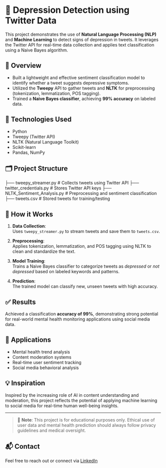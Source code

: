 # 🧠 Depression Detection using Twitter Data

This project demonstrates the use of **Natural Language Processing (NLP)** and **Machine Learning** to detect signs of depression in tweets. It leverages the Twitter API for real-time data collection and applies text classification using a Naive Bayes algorithm.

## 🚀 Overview

- Built a lightweight and effective sentiment classification model to identify whether a tweet suggests depressive symptoms.
- Utilized the **Tweepy** API to gather tweets and **NLTK** for preprocessing (tokenization, lemmatization, POS tagging).
- Trained a **Naive Bayes classifier**, achieving **99% accuracy** on labeled data.

## 🧰 Technologies Used

- Python
- Tweepy (Twitter API)
- NLTK (Natural Language Toolkit)
- Scikit-learn
- Pandas, NumPy

## 🗂️ Project Structure
├── tweepy_streamer.py # Collects tweets using Twitter API ├── twitter_credentials.py # Stores Twitter API keys ├── NLTK_Sentiment_Analysis.py # Preprocessing and sentiment classification ├── tweets.csv # Stored tweets for training/testing


## 🧪 How it Works

1. **Data Collection**:  
   Uses `tweepy_streamer.py` to stream tweets and save them to `tweets.csv`.

2. **Preprocessing**:  
   Applies tokenization, lemmatization, and POS tagging using NLTK to clean and standardize the text.

3. **Model Training**:  
   Trains a Naive Bayes classifier to categorize tweets as *depressed* or *not depressed* based on labeled keywords and patterns.

4. **Prediction**:  
   The trained model can classify new, unseen tweets with high accuracy.

## ✅ Results

Achieved a classification **accuracy of 99%**, demonstrating strong potential for real-world mental health monitoring applications using social media data.

## 📌 Applications

- Mental health trend analysis  
- Content moderation systems  
- Real-time user sentiment tracking  
- Social media behavioral analysis

## 💡 Inspiration

Inspired by the increasing role of AI in content understanding and moderation, this project reflects the potential of applying machine learning to social media for real-time human well-being insights.

---

> 🔐 **Note**: This project is for educational purposes only. Ethical use of user data and mental health prediction should always follow privacy guidelines and medical oversight.

## 📬 Contact

Feel free to reach out or connect via [LinkedIn](https://www.linkedin.com/in/parimaldani/)
